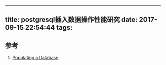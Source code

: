 
---
title: postgresql插入数据操作性能研究
date: 2017-09-15 22:54:44
tags:
---
        







## 参考
1. [Populating a Database](https://www.postgresql.org/docs/current/static/populate.html)